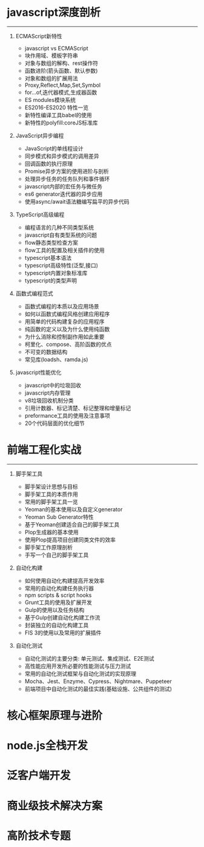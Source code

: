 # javascript深度剖析
---
 1. ECMAScript新特性
    - javascript vs ECMAScript
    - 块作用域、模板字符串
    - 对象与数组的解构、rest操作符
    - 函数进阶(箭头函数、默认参数)
    - 对象和数组的扩展用法
    - Proxy,Reflect,Map,Set,Symbol
    - for...of,迭代器模式,生成器函数
    - ES modules模块系统
    - ES2016-ES2020 特性一览
    - 新特性编译工具babel的使用
    - 新特性的polyfill:coreJS标准库

 2. JavaScript异步编程
    - JavaScript的单线程设计
    - 同步模式和异步模式的调用差异
    - 回调函数的执行原理
    - Promise异步方案的使用进阶与剖析
    - 处理异步任务的任务队列和事件循环
    - javascript内部的宏任务与微任务
    - es6 generator迭代器的异步应用
    - 使用async/await语法糖编写扁平的异步代码

 3. TypeScript高级编程
    - 编程语言的几种不同类型系统
    - javascript自有类型系统的问题
    - flow静态类型检查方案
    - flow工具的配置及相关插件的使用
    - typescript基本语法
    - typescript高级特性(泛型,接口)
    - typescript内置对象标准库
    - typescript的类型声明

 4. 函数式编程范式
    - 函数式编程的本质以及应用场景
    - 如何以函数式编程风格创建应用程序
    - 用简单的代码构建复杂的应用程序
    - 纯函数的定义以及为什么使用纯函数
    - 为什么消除和控制副作用如此重要
    - 柯里化、compose、高阶函数的优点
    - 不可变的数据结构
    - 常见库(loadsh、ramda.js)

 5. javascript性能优化
    - javascript中的垃圾回收
    - javascript内存管理
    - v8垃圾回收机制分类
    - 引用计数器、标记清楚、标记整理和增量标记
    - preformance工具的使用及注意事项
    - 20个代码层面的优化细节

# 前端工程化实战
---
 1. 脚手架工具
    - 脚手架设计思想与目标
    - 脚手架工具的本质作用
    - 常用的脚手架工具一览
    - Yeoman的基本使用以及自定义generator
    - Yeoman Sub Generator特性
    - 基于Yeoman创建适合自己的脚手架工具
    - Plop生成器的基本使用
    - 使用Plop提高项目创建同类文件的效率
    - 脚手架工作原理剖析
    - 手写一个自己的脚手架工具

 2. 自动化构建
    - 如何使用自动化构建提高开发效率
    - 常用的自动化构建任务执行器
    - npm scripts & script hooks
    - Grunt工具的使用及扩展开发
    - Gulp的使用以及任务结构
    - 基于Gulp创建自动化构建工作流
    - 封装独立的自动化构建工具
    - FIS 3的使用以及常用的扩展插件

 3. 自动化测试
    - 自动化测试的主要分类: 单元测试、集成测试、E2E测试
    - 高性能应用开发所必要的性能测试与压力测试
    - 常用的自动化测试框架与自动化测试的实现原理
    - Mocha、Jest、Enzyme、Cypress、Nightmare、Puppeteer
    - 前端项目中自动化测试的最佳实践(基础设施、公共组件的测试)

# 核心框架原理与进阶

# node.js全栈开发

# 泛客户端开发

# 商业级技术解决方案

# 高阶技术专题
